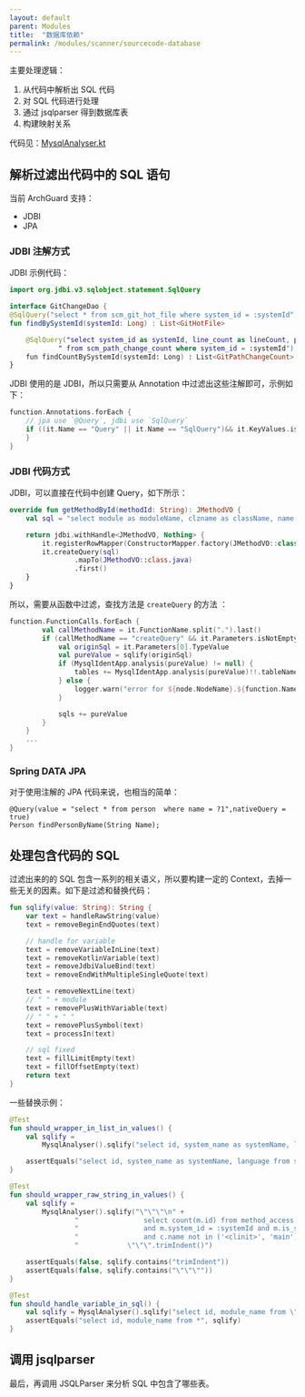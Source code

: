 ```yaml
---
layout: default
parent: Modules
title:  "数据库依赖"
permalink: /modules/scanner/sourcecode-database
---
```


主要处理逻辑：

1. 从代码中解析出 SQL 代码
2. 对 SQL 代码进行处理
3. 通过 jsqlparser 得到数据库表
4. 构建映射关系

代码见：[MysqlAnalyser.kt](https://github.com/archguard/scanner/blob/master/scan_sourcecode/src/main/kotlin/org/archguard/scanner/sourcecode/database/MysqlAnalyser.kt)

## 解析过滤出代码中的 SQL 语句

当前 ArchGuard 支持：

- JDBI
- JPA

### JDBI 注解方式

JDBI 示例代码：

```kotlin
import org.jdbi.v3.sqlobject.statement.SqlQuery

interface GitChangeDao {
@SqlQuery("select * from scm_git_hot_file where system_id = :systemId")
fun findBySystemId(systemId: Long) : List<GitHotFile>

    @SqlQuery("select system_id as systemId, line_count as lineCount, path, changes" +
            " from scm_path_change_count where system_id = :systemId")
    fun findCountBySystemId(systemId: Long) : List<GitPathChangeCount>
}
```

JDBI 使用的是 JDBI，所以只需要从 Annotation 中过滤出这些注解即可，示例如下：

```kotlin
function.Annotations.forEach {
    // jpa use `@Query`, jdbi use `SqlQuery`
    if ((it.Name == "Query" || it.Name == "SqlQuery")&& it.KeyValues.isNotEmpty()) {
    }
}
```

### JDBI 代码方式

JDBI，可以直接在代码中创建 Query，如下所示：

```kotlin
override fun getMethodById(methodId: String): JMethodVO {
    val sql = "select module as moduleName, clzname as className, name from code_method where id = '$methodId'"

    return jdbi.withHandle<JMethodVO, Nothing> {
        it.registerRowMapper(ConstructorMapper.factory(JMethodVO::class.java))
        it.createQuery(sql)
                .mapTo(JMethodVO::class.java)
                .first()
    }
}
```

所以，需要从函数中过滤，查找方法是 `createQuery` 的方法 ：

```kotlin
function.FunctionCalls.forEach {
        val callMethodName = it.FunctionName.split(".").last()
        if (callMethodName == "createQuery" && it.Parameters.isNotEmpty()) {
            val originSql = it.Parameters[0].TypeValue
            val pureValue = sqlify(originSql)
            if (MysqlIdentApp.analysis(pureValue) != null) {
                tables += MysqlIdentApp.analysis(pureValue)!!.tableNames
            } else {
                logger.warn("error for ${node.NodeName}.${function.Name} origin:$originSql\nnew:$pureValue")
            }

            sqls += pureValue
        }
    }
    ...
}
```

### Spring DATA JPA

对于使用注解的 JPA 代码来说，也相当的简单：

```
@Query(value = "select * from person  where name = ?1",nativeQuery = true)
Person findPersonByName(String Name);
```

## 处理包含代码的 SQL

过滤出来的的 SQL 包含一系列的相关语义，所以要构建一定的 Context，去掉一些无关的因素。如下是过滤和替换代码：

```kotlin
fun sqlify(value: String): String {
    var text = handleRawString(value)
    text = removeBeginEndQuotes(text)

    // handle for variable
    text = removeVariableInLine(text)
    text = removeKotlinVariable(text)
    text = removeJdbiValueBind(text)
    text = removeEndWithMultipleSingleQuote(text)

    text = removeNextLine(text)
    // " " + module
    text = removePlusWithVariable(text)
    // " " + " "
    text = removePlusSymbol(text)
    text = processIn(text)

    // sql fixed
    text = fillLimitEmpty(text)
    text = fillOffsetEmpty(text)
    return text
}
```

一些替换示例：


```kotlin
@Test
fun should_wrapper_in_list_in_values() {
    val sqlify =
        MysqlAnalyser().sqlify("select id, system_name as systemName, language from system_info where id in (<ids>)")

    assertEquals("select id, system_name as systemName, language from system_info where id in (:ids)", sqlify)
}

@Test
fun should_wrapper_raw_string_in_values() {
    val sqlify =
        MysqlAnalyser().sqlify("\"\"\"\n" +
                "                select count(m.id) from method_access m inner join code_method c where m.method_id = c.id  \n" +
                "                and m.system_id = :systemId and m.is_static=1 and m.is_private=0 \n" +
                "                and c.name not in ('<clinit>', 'main') and c.name not like '%\$%'\n" +
                "            \"\"\".trimIndent()")

    assertEquals(false, sqlify.contains("trimIndent"))
    assertEquals(false, sqlify.contains("\"\"\""))
}

@Test
fun should_handle_variable_in_sql() {
    val sqlify = MysqlAnalyser().sqlify("select id, module_name from \"\\\"+orderSqlPiece+\"\\\"")
    assertEquals("select id, module_name from *", sqlify)
}
```

## 调用 jsqlparser

最后，再调用 JSQLParser 来分析 SQL 中包含了哪些表。 

